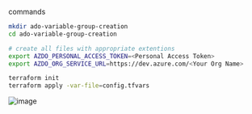 commands

```bash
mkdir ado-variable-group-creation
cd ado-variable-group-creation

# create all files with appropriate extentions
export AZDO_PERSONAL_ACCESS_TOKEN=<Personal Access Token>
export AZDO_ORG_SERVICE_URL=https://dev.azure.com/<Your Org Name>

terraform init
terraform apply -var-file=config.tfvars
```

![image](https://user-images.githubusercontent.com/57703276/187509227-8cde6495-1d06-4c8f-89e1-b6ec74f9737e.png)
